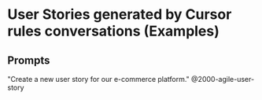 # User Stories generated by Cursor rules conversations (Examples)

## Prompts

"Create a new user story for our e-commerce platform." @2000-agile-user-story

